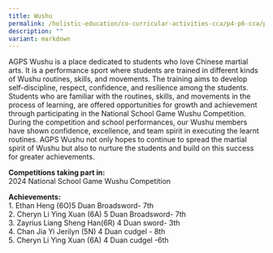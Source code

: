 ```yaml
---
title: Wushu
permalink: /holistic-education/co-curricular-activities-cca/p4-p6-cca/physical/wushu/
description: ""
variant: markdown
---
```

AGPS Wushu is a place dedicated to students who love Chinese martial arts. It is a performance sport where students are trained in different kinds of Wushu routines, skills, and movements. The training aims to develop self-discipline, respect, confidence, and resilience among the students. Students who are familiar with the routines, skills, and movements in the process of learning, are offered opportunities for growth and achievement through participating in the National School Game Wushu Competition. During the competition and school performances, our Wushu members have shown confidence, excellence, and team spirit in executing the learnt routines. AGPS Wushu not only hopes to continue to spread the martial spirit of Wushu but also to nurture the students and build on this success for greater achievements.

**Competitions taking part in:**<br>
2024 National School Game Wushu Competition

**Achievements:**<br>1. Ethan Heng (6O)5 Duan Broadsword- 7th<br>
2. Cheryn Li Ying Xuan (6A) 5 Duan Broadsword- 7th<br>
3. Zayrius Liang Sheng Han(6R) 4 Duan sword- 3th<br>
4. Chan Jia Yi Jerilyn (5N) 4 Duan cudgel - 8th<br>
5. Cheryn Li Ying Xuan (6A) 4 Duan cudgel -6th
